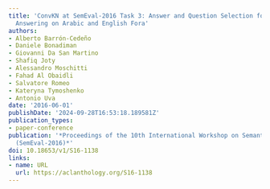 ```yaml
---
title: 'ConvKN at SemEval-2016 Task 3: Answer and Question Selection for Question
  Answering on Arabic and English Fora'
authors:
- Alberto Barrón-Cedeño
- Daniele Bonadiman
- Giovanni Da San Martino
- Shafiq Joty
- Alessandro Moschitti
- Fahad Al Obaidli
- Salvatore Romeo
- Kateryna Tymoshenko
- Antonio Uva
date: '2016-06-01'
publishDate: '2024-09-28T16:53:18.189581Z'
publication_types:
- paper-conference
publication: '*Proceedings of the 10th International Workshop on Semantic Evaluation
  (SemEval-2016)*'
doi: 10.18653/v1/S16-1138
links:
- name: URL
  url: https://aclanthology.org/S16-1138
---
```

